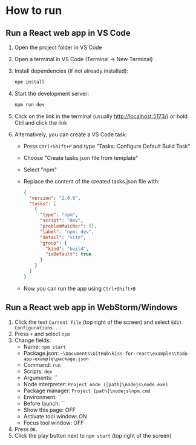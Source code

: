 # How to run

## Run a React web app in VS Code

1. Open the project folder in VS Code
2. Open a terminal in VS Code (Terminal → New Terminal)
3. Install dependencies (if not already installed):

   ```bash
   npm install
   ```

4. Start the development server:

   ```bash
   npm run dev
   ```

5. Click on the link in the terminal (usually <http://localhost:5173/>) or hold Ctrl and click the link
6. Alternatively, you can create a VS Code task:
   - Press `Ctrl+Shift+P` and type "Tasks: Configure Default Build Task"
   - Choose "Create tasks.json file from template"
   - Select "npm"
   - Replace the content of the created tasks.json file with:

     ```json
     {
       "version": "2.0.0",
       "tasks": [
         {
           "type": "npm",
           "script": "dev",
           "problemMatcher": [],
           "label": "npm: dev",
           "detail": "vite",
           "group": {
             "kind": "build",
             "isDefault": true
           }
         }
       ]
     }
     ```

   - Now you can run the app using `Ctrl+Shift+B`

## Run a React web app in WebStorm/Windows

1. Click the text `Current File` (top right of the screen) and select `Edit Configurations...`
2. Press `+` and select `npm`
3. Change fields:
    - Name: `npm start`
    - Package.json: `~\Documents\GitHub\kiss-for-react\examples\todo-app-example\package.json`
    - Command: `run`
    - Scripts: `dev`
    - Arguments: ``
    - Node interpreter: `Project node ([path]\nodejs\node.exe)`
    - Package manager: `Project [path]\nodejs\npm.cmd`
    - Environment: ``
    - Before launch: ``
    - Show this page: OFF
    - Activate tool window: ON
    - Focus tool window: OFF
4. Press `OK`.
5. Click the play button next to `npm start` (top right of the screen)

